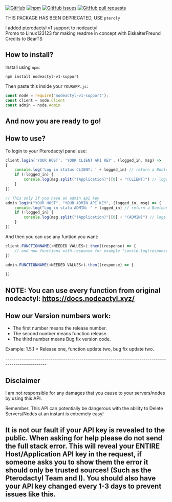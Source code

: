 [![GitHub](https://img.shields.io/github/license/EiskalterFreund/nodeactyl-v1-support)](https://github.com/EiskalterFreund/nodeactyl-v1-support/blob/main/LICENSE)
[![npm](https://img.shields.io/npm/v/nodeactyl-v1-support)](https://www.npmjs.com/package/nodeactyl-v1-support)
[![GitHub issues](https://img.shields.io/github/issues/EiskalterFreund/nodeactyl-v1-support)](https://github.com/EiskalterFreund/nodeactyl-v1-support/issues)
[![GitHub pull requests](https://img.shields.io/github/issues-pr/EiskalterFreund/nodeactyl-v1-support)](https://github.com/EiskalterFreund/nodeactyl-v1-support/pulls)

THIS PACKAGE HAS BEEN DEPRECATED, USE `pteroly`

I added pterodactyl v1 support to nodeactyl <br/>
Promo to Linux123123 for making readme in concept with EiskalterFreund
Credits to BearTS

How to install?
----------------------------------------------------------------------------------------------------
Install using `npm`:
```
npm install nodeactyl-v1-support
```
Then paste this inside your `YOURAPP.js`:
```javascript
const node = require('nodeactyl-v1-support');
const client = node.Client
const admin = node.Admin
```

And now you are ready to go!
----------------------------------------------------------------------------------------------------

How to use?
----------------------------------------------------------------------------------------------------
To login to your Pterodactyl panel use:
```javascript
client.login('YOUR HOST', 'YOUR CLIENT API KEY', (logged_in, msg) => 
{
    console.log('Log in status CLIENT: ' + logged_in) // return a Boolean (true/false) if logged in.
    if (!logged_in) {
        console.log(msg.split("(Application)")[0] + "(CLIENT)") // logs the error
    }
})

// This only if you have an admin api key
admin.login("YOUR HOST", "YOUR ADMIN API KEY", (logged_in, msg) => {
    console.log("Log in statu ADMIN: " + logged_in) // return a Boolean (true/false) if logged in.
    if (!logged_in) {
        console.log(msg.split("(Application)")[0] + "(ADMIN)") // logs the error
    }
})
```
And then you can use any funtion you want:
```javascript
client.FUNCTIONNAME(<NEEDED VALUES>).then((response) => {
	// and now functions with response for example "consle.log(response)" or what you want
})

admin.FUNCTIONNAME(<NEEDED VALUES>).then((response) => {
	
})
```

NOTE: You can use every function from original nodeactyl: https://docs.nodeactyl.xyz/
---------------------------------------------------------------------------------------------------

How our Version numbers work:
---------------------------------------------------------------------------------------------------
- The first number means the release number.
- The second number means function release.
- The third number means Bug fix version code.
<p>Example: 1.5.1 = Release one, function update two, bug fix update two.</p>
--------------------------------------------------------------------------------------------------

Disclaimer
--------------------------------------------------------------------------------------------------
I am not responsible for any damages that you cause to your servers/nodes by using this API.

Remember: This API can potentially be dangerous with the ability to Delete Servers/Nodes at an instant 
is extremely easy!

It is not our fault if your API key is revealed to the public. When asking for help please do not 
send the full stack error. This will reveal your ENTIRE Host/Application API key in the request, 
if someone asks you to show them the error it should only be trusted sources! (Such as the 
Pterodactyl Team and I). You should also have your API key changed every 1-3 days to 
prevent issues like this.
--------------------------------------------------------------------------------------------------
